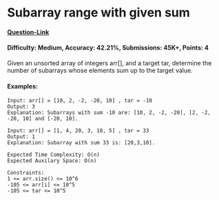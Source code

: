# Subarray range with given sum
#### [Question-Link](https://www.geeksforgeeks.org/problems/subarray-range-with-given-sum0128/1)
#### Difficulty: Medium, Accuracy: 42.21%, Submissions: 45K+, Points: 4

Given an unsorted array of integers arr[], and a target tar, determine the number of subarrays whose elements sum up to the target value.

#### Examples:
```
Input: arr[] = [10, 2, -2, -20, 10] , tar = -10
Output: 3
Explanation: Subarrays with sum -10 are: [10, 2, -2, -20], [2, -2, -20, 10] and [-20, 10].
```
```
Input: arr[] = [1, 4, 20, 3, 10, 5] , tar = 33
Output: 1
Explanation: Subarray with sum 33 is: [20,3,10].
```
```
Expected Time Complexity: O(n)
Expected Auxilary Space: O(n)

Constraints:
1 <= arr.size() <= 10^6
-105 <= arr[i] <= 10^5
-105 <= tar <= 10^5
```
